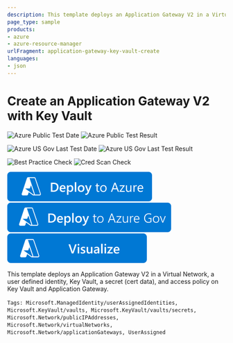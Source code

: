 ```yaml
---
description: This template deploys an Application Gateway V2 in a Virtual Network, a user defined identity, Key Vault, a secret (cert data), and access policy on Key Vault and Application Gateway.
page_type: sample
products:
- azure
- azure-resource-manager
urlFragment: application-gateway-key-vault-create
languages:
- json
---
```

# Create an Application Gateway V2 with Key Vault

![Azure Public Test Date](https://azurequickstartsservice.blob.core.windows.net/badges/quickstarts/microsoft.network/application-gateway-key-vault-create/PublicLastTestDate.svg)
![Azure Public Test Result](https://azurequickstartsservice.blob.core.windows.net/badges/quickstarts/microsoft.network/application-gateway-key-vault-create/PublicDeployment.svg)

![Azure US Gov Last Test Date](https://azurequickstartsservice.blob.core.windows.net/badges/quickstarts/microsoft.network/application-gateway-key-vault-create/FairfaxLastTestDate.svg)
![Azure US Gov Last Test Result](https://azurequickstartsservice.blob.core.windows.net/badges/quickstarts/microsoft.network/application-gateway-key-vault-create/FairfaxDeployment.svg)

![Best Practice Check](https://azurequickstartsservice.blob.core.windows.net/badges/quickstarts/microsoft.network/application-gateway-key-vault-create/BestPracticeResult.svg)
![Cred Scan Check](https://azurequickstartsservice.blob.core.windows.net/badges/quickstarts/microsoft.network/application-gateway-key-vault-create/CredScanResult.svg)

[![Deploy To Azure](https://raw.githubusercontent.com/Azure/azure-quickstart-templates/master/1-CONTRIBUTION-GUIDE/images/deploytoazure.svg?sanitize=true)](https://portal.azure.com/#create/Microsoft.Template/uri/https%3A%2F%2Fraw.githubusercontent.com%2FAzure%2Fazure-quickstart-templates%2Fmaster%2Fquickstarts%2Fmicrosoft.network%2Fapplication-gateway-key-vault-create%2Fazuredeploy.json)
[![Deploy To Azure US Gov](https://raw.githubusercontent.com/Azure/azure-quickstart-templates/master/1-CONTRIBUTION-GUIDE/images/deploytoazuregov.svg?sanitize=true)](https://portal.azure.us/#create/Microsoft.Template/uri/https%3A%2F%2Fraw.githubusercontent.com%2FAzure%2Fazure-quickstart-templates%2Fmaster%2Fquickstarts%2Fmicrosoft.network%2Fapplication-gateway-key-vault-create%2Fazuredeploy.json)  [![Visualize](https://raw.githubusercontent.com/Azure/azure-quickstart-templates/master/1-CONTRIBUTION-GUIDE/images/visualizebutton.svg?sanitize=true)](http://armviz.io/#/?load=https%3A%2F%2Fraw.githubusercontent.com%2FAzure%2Fazure-quickstart-templates%2Fmaster%2Fquickstarts%2Fmicrosoft.network%2Fapplication-gateway-key-vault-create%2Fazuredeploy.json)

This template deploys an Application Gateway V2 in a Virtual Network, a user defined identity, Key Vault, a secret (cert data), and access policy on Key Vault and Application Gateway.

`Tags: Microsoft.ManagedIdentity/userAssignedIdentities, Microsoft.KeyVault/vaults, Microsoft.KeyVault/vaults/secrets, Microsoft.Network/publicIPAddresses, Microsoft.Network/virtualNetworks, Microsoft.Network/applicationGateways, UserAssigned`

